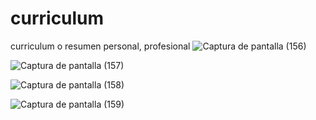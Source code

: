 # curriculum
curriculum o resumen personal, profesional 
![Captura de pantalla (156)](https://user-images.githubusercontent.com/39698441/112312318-f9e61f80-8ca6-11eb-85aa-660921c542b2.png)

![Captura de pantalla (157)](https://user-images.githubusercontent.com/39698441/112312409-12563a00-8ca7-11eb-98db-4e13368ccd5e.png)

![Captura de pantalla (158)](https://user-images.githubusercontent.com/39698441/112312433-18e4b180-8ca7-11eb-85ce-5f948f99aced.png)

![Captura de pantalla (159)](https://user-images.githubusercontent.com/39698441/112312457-1e41fc00-8ca7-11eb-8e8d-02434af2a481.png)
